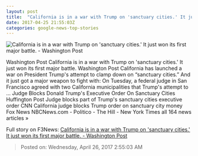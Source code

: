 ```yaml
---
layout: post
title:  "California is in a war with Trump on 'sanctuary cities.' It just won its first major battle. - Washington Post"
date: 2017-04-25 21:55:03Z
categories: google-news-top-stories
---
```


![California is in a war with Trump on 'sanctuary cities.' It just won its first major battle. - Washington Post](https://img.washingtonpost.com/rf/image_1484w/2010-2019/WashingtonPost/2016/11/16/National-Politics/Images/623647038.jpg)

Washington Post California is in a war with Trump on 'sanctuary cities.' It just won its first major battle. Washington Post California has launched a war on President Trump's attempt to clamp down on “sanctuary cities.” And it just got a major weapon to fight with: On Tuesday, a federal judge in San Francisco agreed with two California municipalities that Trump's attempt to ... Judge Blocks Donald Trump's Executive Order On Sanctuary Cities Huffington Post Judge blocks part of Trump's sanctuary cities executive order CNN California judge blocks Trump order on sanctuary city money Fox News NBCNews.com - Politico - The Hill - New York Times all 164 news articles »


Full story on F3News: [California is in a war with Trump on 'sanctuary cities.' It just won its first major battle. - Washington Post](http://www.f3nws.com/n/xeGpQF)

> Posted on: Wednesday, April 26, 2017 2:55:03 AM
